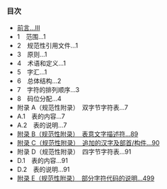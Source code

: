 ### 目次
- [前言…Ⅲ](https://github.com/mrhso/IshisashiEncoding/blob/master/%E8%A7%84%E8%8C%83%E6%9D%82%E5%BD%95/GB%2018030/GB%2018030-2005/%E5%89%8D%E8%A8%80.md)
- 1　范围…1
- 2　规范性引用文件…1
- 3　原则…1
- 4　术语和定义…1
- 5　字汇…1
- 6　总体结构…2
- 7　字符的排列顺序…3
- 8　码位分配…4
- 附录 A（规范性附录）　双字节字符表…7
- A.1　表的内容…7
- A.2　表的说明…7
- [附录 B（规范性附录）　表意文字描述符…89](https://github.com/mrhso/IshisashiEncoding/blob/master/%E8%A7%84%E8%8C%83%E6%9D%82%E5%BD%95/GB%2018030/GB%2018030-2005/%E9%99%84%E5%BD%95%20B.md)
- [附录 C（规范性附录）　追加的汉字及部首/构件…90](https://github.com/mrhso/IshisashiEncoding/blob/master/%E8%A7%84%E8%8C%83%E6%9D%82%E5%BD%95/GB%2018030/GB%2018030-2005/%E9%99%84%E5%BD%95%20C.md)
- 附录 D（规范性附录）　四字节字符表…91
- D.1　表的内容…91
- D.2　表的说明…91
- [附录 E（规范性附录）　部分字符代码的说明…499](https://github.com/mrhso/IshisashiEncoding/blob/master/%E8%A7%84%E8%8C%83%E6%9D%82%E5%BD%95/GB%2018030/GB%2018030-2005/%E9%99%84%E5%BD%95%20E.md)
